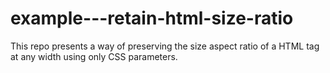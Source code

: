 # example---retain-html-size-ratio
This repo presents a way of preserving the size aspect ratio of a HTML tag at any width using only CSS parameters.
